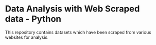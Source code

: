 # Data Analysis with Web Scraped data - Python
This repository contains datasets which have been scraped from various websites for analysis. 
